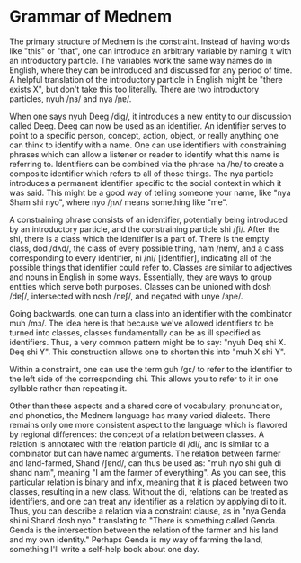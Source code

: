 # Grammar of Mednem

The primary structure of Mednem is the constraint. Instead of having words like
"this" or "that", one can introduce an arbitrary variable by naming it with an
introductory particle. The variables work the same way names do in English,
where they can be introduced and discussed for any period of time. A helpful
translation of the introductory particle in English might be "there exists X",
but don't take this too literally. There are two introductory particles, nyuh /ɲɜ/
and nya /ɲɐ/.

When one says nyuh Deeg /dig/, it introduces a new entity to our discussion
called Deeg. Deeg can now be used as an identifier. An identifier serves to
point to a specific person, concept, action, object, or really anything one can
think to identify with a name. One can use identifiers with constraining phrases
which can allow a listener or reader to identify what this name is referring to.
Identifiers can be combined via the phrase ha /hɐ/ to create a composite identifier
which refers to all of those things. The nya particle introduces a permanent identifier
specific to the social context in which it was said. This might be a good way of
telling someone your name, like "nya Sham shi nyo", where nyo /ɲʌ/ means something
like "me".

A constraining phrase consists of an identifier, potentially being introduced
by an introductory particle, and the constraining particle shi /ʃi/. After the
shi, there is a class which the identifier is a part of. There is the empty
class, dod /dʌd/, the class of every possible thing, nam /nɐm/, and a class
corresponding to every identifier, ni /ni/ [identifier], indicating all of the
possible things that identifier could refer to. Classes are similar to
adjectives and nouns in English in some ways. Essentially, they are ways to
group entities which serve both purposes. Classes can be unioned
with dosh /dɐʃ/, intersected with nosh /nɐʃ/, and negated with unye /ɜɲe/.

Going backwards, one can turn a class into an identifier with the combinator
muh /mɜ/. The idea here is that because we've allowed identifiers to be
turned into classes, classes fundamentally can be as ill specified as identifiers.
Thus, a very common pattern might be to say: "nyuh Deq shi X. Deq shi Y". This
construction allows one to shorten this into "muh X shi Y".

Within a constraint, one can use the term guh /gɛ/ to refer to the identifier
to the left side of the corresponding shi. This allows you to refer to it in
one syllable rather than repeating it.

Other than these aspects and a shared core of vocabulary, pronunciation, and
phonetics, the Mednem language has many varied dialects. There remains only one
more consistent aspect to the language which is flavored by regional
differences: the concept of a relation between classes. A relation is annotated
with the relation particle di /di/, and is similar to a combinator but can have
named arguments.  The relation between farmer and land-farmed, Shand /ʃɐnd/,
can thus be used as: "muh nyo shi guh di shand nam", meaning "I am the farmer
of everything". As you can see, this particular relation is binary and infix,
meaning that it is placed between two classes, resulting in a new class.
Without the di, relations can be treated as identifiers, and one can treat any
identifier as a relation by applying di to it. Thus, you can describe a
relation via a constraint clause, as in "nya Genda shi ni Shand dosh nyo."
translating to "There is something called Genda. Genda is the intersection
between the relation of the farmer and his land and my own identity." Perhaps
Genda is my way of farming the land, something I'll write a self-help book
about one day.
